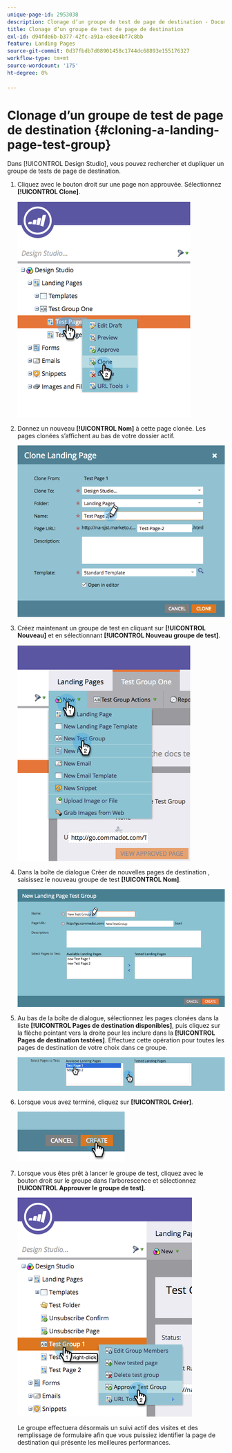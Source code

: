 ```yaml
---
unique-page-id: 2953038
description: Clonage d’un groupe de test de page de destination - Documents Marketo - Documentation du produit
title: Clonage d’un groupe de test de page de destination
exl-id: d94fde6b-b377-42fc-a91a-e8ee4bf7c8bb
feature: Landing Pages
source-git-commit: 0d37fbdb7d08901458c1744dc68893e155176327
workflow-type: tm+mt
source-wordcount: '175'
ht-degree: 0%

---
```


# Clonage d’un groupe de test de page de destination {#cloning-a-landing-page-test-group}

Dans [!UICONTROL Design Studio], vous pouvez rechercher et dupliquer un groupe de tests de page de destination.

1. Cliquez avec le bouton droit sur une page non approuvée. Sélectionnez **[!UICONTROL Clone]**.

   ![](assets/image2015-4-27-15-3a11-3a24.png)

1. Donnez un nouveau **[!UICONTROL Nom]** à cette page clonée. Les pages clonées s’affichent au bas de votre dossier actif.

   ![](assets/image2015-4-27-16-3a10-3a10.png)

1. Créez maintenant un groupe de test en cliquant sur **[!UICONTROL Nouveau]** et en sélectionnant **[!UICONTROL Nouveau groupe de test]**.

   ![](assets/image2015-4-27-15-3a49-3a54.png)

1. Dans la boîte de dialogue Créer de nouvelles pages de destination , saisissez le nouveau groupe de test **[!UICONTROL Nom]**.

   ![](assets/image2015-4-27-15-3a58-3a13.png)

1. Au bas de la boîte de dialogue, sélectionnez les pages clonées dans la liste **[!UICONTROL Pages de destination disponibles]**, puis cliquez sur la flèche pointant vers la droite pour les inclure dans la **[!UICONTROL Pages de destination testées]**. Effectuez cette opération pour toutes les pages de destination de votre choix dans ce groupe.

   ![](assets/image2015-4-27-16-3a3-3a22.png)

1. Lorsque vous avez terminé, cliquez sur **[!UICONTROL Créer]**.

   ![](assets/image2015-4-27-16-3a7-3a50.png)

1. Lorsque vous êtes prêt à lancer le groupe de test, cliquez avec le bouton droit sur le groupe dans l’arborescence et sélectionnez **[!UICONTROL Approuver le groupe de test]**.

   ![](assets/image2015-4-27-16-3a19-3a10.png)

   Le groupe effectuera désormais un suivi actif des visites et des remplissage de formulaire afin que vous puissiez identifier la page de destination qui présente les meilleures performances.
